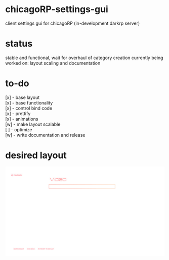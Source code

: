 # chicagoRP-settings-gui
client settings gui for chicagoRP (in-development darkrp server)

# status
stable and functional, wait for overhaul of category creation
currently being worked on: layout scaling and documentation

# to-do
[x] - base layout    
[x] - base functionality    
[x] - control bind code    
[x] - prettify    
[x] - animations    
[w] - make layout scalable          
[ ] - optimize    
[w] - write documentation and release    

# desired layout
![alt text](https://github.com/SpiffyJUNIOR/chicagorp-settings-gui/blob/main/settingscreen.png?raw=true)
